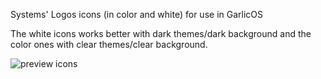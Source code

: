 
Systems' Logos icons (in color and white) for use in GarlicOS

The white icons works better with dark themes/dark background and the color ones with clear themes/clear background.

![preview icons](https://user-images.githubusercontent.com/82564218/216734901-88144845-5400-4b64-b4be-5ba8e113f36d.png)
